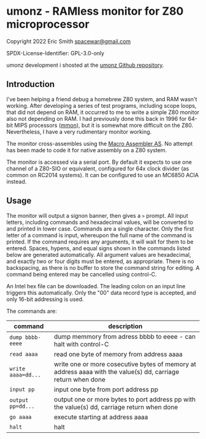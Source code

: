 # umonz - RAMless monitor for Z80 microprocessor

Copyright 2022 Eric Smith <spacewar@gmail.com>

SPDX-License-Identifier: GPL-3.0-only

umonz development i shosted at the
[umonz Github repository](https://github.com/brouhaha/umonz/).

## Introduction

I've been helping a friend debug a homebrew Z80 system, and
RAM wasn't working. After developing a series of test programs, including
scope loops, that did not depend on RAM, it occurred to me to write a
simple Z80 monitor also not depending on RAM. I had previously done this
back in 1996 for 64-bit MIPS processors
([mmon](https://github.com/brouhaha/mmon/)),
but it is somewhat more difficult on the Z80. Nevertheless, I have a very
rudimentary monitor working.

The monitor cross-assembles using the
[Macro Assembler AS](http://john.ccac.rwth-aachen.de:8000/as/).
No attempt has been made to code it for native assembly on a Z80 system.

The monitor is accessed via a serial port. By default it expects to use one
channel of a Z80-SIO or equivalent, configured for 64x clock divider (as
common on RC2014 systems). It can be configured to use an MC6850 ACIA instead.

## Usage

The monitor will output a signon banner, then gives a `>` prompt.
All input letters, including commands and hexadecimal values, will be
converted to and printed in lower case.
Commands are a single character. Only the first letter of a command is
input, whereupon the full name of the command is printed.
If the command requires any arguments, it will wait for them to be entered.
Spaces, hypens, and equal signs shown in the commands listed below are
generated automatically.
All argument values are hexadecimal, and exactly two or four digits must
be entered, as appropriate.
There is no backspacing, as there is no buffer to store the command string
for editing. A command being entered may be cancelled using control-C.

An Intel hex file can be downloaded. The leading colon on an input line
triggers this automatically. Only the "00" data record type is
accepted, and only 16-bit addressing is used.

The commands are:

| command             | description |
| ------------------- | ----------- |
| `dump bbbb-eeee`    | dump memmory from adress bbbb to eeee - can halt with control-C |
| `read aaaa`         | read one byte of memory from address aaaa |
| `write aaaa=dd...`  | write one or more cosecutive bytes of memory at address aaaa with the value(s) dd, carriage return when done |
| `input pp`          | input one byte from port address pp |
| `output pp=dd...`   | output one or more bytes to port address pp with the value(s) dd, carriage return when done |
| `go aaaa`           | execute starting at address aaaa |
| `halt`              | halt |

